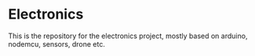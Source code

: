 # Electronics
This is the repository for the electronics project, mostly based on arduino, nodemcu, sensors, drone etc.
